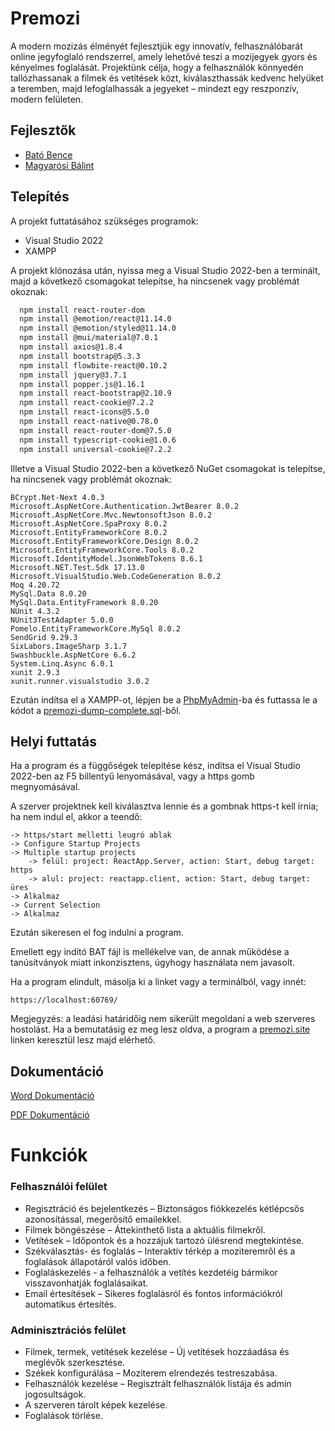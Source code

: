 
# Premozi

A modern mozizás élményét fejlesztjük egy innovatív, felhasználóbarát online jegyfoglaló rendszerrel, amely lehetővé teszi a mozijegyek gyors és kényelmes foglalását. Projektünk célja, hogy a felhasználók könnyedén tallózhassanak a filmek és vetítések közt, kiválaszthassák kedvenc helyüket a teremben, majd lefoglalhassák a jegyeket – mindezt egy reszponzív, modern felületen.


## Fejlesztők

- [Bató Bence](https://www.github.com/ktjisebojtioeskotbwioi)
- [Magyarósi Bálint](https://github.com/balintm05)


## Telepítés

A projekt futtatásához szükséges programok:
- Visual Studio 2022
- XAMPP

A projekt klónozása után, nyissa meg a Visual Studio 2022-ben a terminált, majd a következő csomagokat telepítse, ha nincsenek vagy problémát okoznak:

```bash
  npm install react-router-dom
  npm install @emotion/react@11.14.0
  npm install @emotion/styled@11.14.0
  npm install @mui/material@7.0.1
  npm install axios@1.8.4
  npm install bootstrap@5.3.3
  npm install flowbite-react@0.10.2
  npm install jquery@3.7.1
  npm install popper.js@1.16.1
  npm install react-bootstrap@2.10.9
  npm install react-cookie@7.2.2
  npm install react-icons@5.5.0
  npm install react-native@0.78.0
  npm install react-router-dom@7.5.0
  npm install typescript-cookie@1.0.6
  npm install universal-cookie@7.2.2

```
Illetve a Visual Studio 2022-ben a következő NuGet csomagokat is telepítse, ha nincsenek vagy problémát okoznak:

```
BCrypt.Net-Next 4.0.3
Microsoft.AspNetCore.Authentication.JwtBearer 8.0.2
Microsoft.AspNetCore.Mvc.NewtonsoftJson 8.0.2
Microsoft.AspNetCore.SpaProxy 8.0.2
Microsoft.EntityFrameworkCore 8.0.2
Microsoft.EntityFrameworkCore.Design 8.0.2
Microsoft.EntityFrameworkCore.Tools 8.0.2
Microsoft.IdentityModel.JsonWebTokens 8.6.1
Microsoft.NET.Test.Sdk 17.13.0
Microsoft.VisualStudio.Web.CodeGeneration 8.0.2
Moq 4.20.72
MySql.Data 8.0.20
MySql.Data.EntityFramework 8.0.20
NUnit 4.3.2
NUnit3TestAdapter 5.0.0
Pomelo.EntityFrameworkCore.MySql 8.0.2
SendGrid 9.29.3
SixLabors.ImageSharp 3.1.7
Swashbuckle.AspNetCore 6.6.2
System.Linq.Async 6.0.1
xunit 2.9.3
xunit.runner.visualstudio 3.0.2

```

Ezután indítsa el a XAMPP-ot, lépjen be a [PhpMyAdmin](http://localhost/phpmyadmin)-ba és futtassa le a kódot a [premozi-dump-complete.sql](https://github.com/balintm05/Premozi-applikacio-projekt/blob/master/premozi-dump-complete.sql)-ből. 


## Helyi futtatás
Ha a program és a függőségek telepítése kész, indítsa el Visual Studio 2022-ben az F5 billentyű lenyomásával, vagy a https gomb megnyomásával.

A szerver projektnek kell kiválasztva lennie és a gombnak https-t kell írnia; ha nem indul el, akkor a teendő:


    -> https/start melletti leugró ablak 
    -> Configure Startup Projects 
    -> Multiple startup projects 
        -> felül: project: ReactApp.Server, action: Start, debug target: https
        -> alul: project: reactapp.client, action: Start, debug target: üres
    -> Alkalmaz 
    -> Current Selection 
    -> Alkalmaz

Ezután sikeresen el fog indulni a program.


Emellett egy indító BAT fájl is mellékelve van, de annak működése a tanúsítványok miatt inkonzisztens, úgyhogy használata nem javasolt. 

Ha a program elindult, másolja ki a linket vagy a terminálból, vagy innét:
```
https://localhost:60769/
```

Megjegyzés: a leadási határidőig nem sikerült megoldani a web szerveres hostolást. Ha a bemutatásig ez meg lesz oldva, a program a [premozi.site](https://premozi.site/) linken keresztül lesz majd elérhető.

## Dokumentáció

[Word Dokumentáció](https://github.com/balintm05/Premozi-applikacio-projekt/raw/refs/heads/master/Premozi%20Dokument%C3%A1ci%C3%B3%20Word.docx)

[PDF Dokumentáció](https://github.com/balintm05/Premozi-applikacio-projekt/blob/master/Premozi%20Dokument%C3%A1ci%C3%B3%20PDF.pdf)


# Funkciók

### Felhasználói felület
- Regisztráció és bejelentkezés – Biztonságos fiókkezelés kétlépcsős azonosítással, megerősítő emailekkel.
- Filmek böngészése – Áttekinthető lista a aktuális filmekről.
- Vetítések – Időpontok és a hozzájuk tartozó ülésrend megtekintése.
- Székválasztás- és foglalás – Interaktív térkép a moziteremről és a foglalások állapotáról valós időben.
- Foglaláskezelés - a felhasználók a vetítés kezdetéig bármikor visszavonhatják foglalásaikat.
- Email értesítések – Sikeres foglalásról és fontos információkról automatikus értesítés.

### Adminisztrációs felület
- Filmek, termek, vetítések kezelése – Új vetítések hozzáadása és meglévők szerkesztése.
- Székek konfigurálása – Moziterem elrendezés testreszabása.
- Felhasználók kezelése – Regisztrált felhasználók listája és admin jogosultságok.
- A szerveren tárolt képek kezelése.
- Foglalások törlése.



